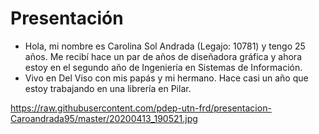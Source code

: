 # Presentación #


- Hola, mi nombre es Carolina Sol Andrada (Legajo: 10781) y tengo 25 años.  Me recibí hace un par de años de diseñadora gráfica y ahora estoy en el segundo año de Ingeniería en Sistemas de Información.
- Vivo en Del Viso con mis papás y mi hermano. Hace casi un año que estoy trabajando en una librería en Pilar. 

https://raw.githubusercontent.com/pdep-utn-frd/presentacion-Caroandrada95/master/20200413_190521.jpg

